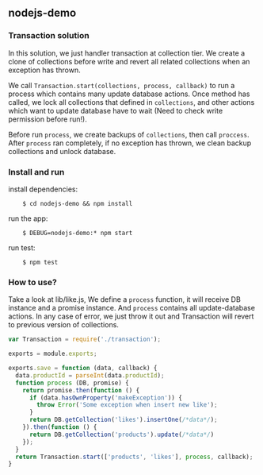 ## nodejs-demo

### Transaction solution
In this solution, we just handler transaction at collection tier. We create a clone of collections before write and
revert all related collections when an exception has thrown.


We call `Transaction.start(collections, process, callback)` to run a process which contains
many update database actions. Once method has called, we lock all collections that defined in `collections`, and other 
actions which want to update database have to wait (Need to check write permission before run!).

Before run `process`, we create backups of `collections`, then call `proccess`.
After `process` ran completely, if no exception has thrown, we clean backup collections and unlock database.


### Install and run
install dependencies:
```
    $ cd nodejs-demo && npm install
```

run the app:
```
    $ DEBUG=nodejs-demo:* npm start
```

run test:
```
    $ npm test
```


### How to use?
Take a look at lib/like.js, We define a `process` function, it will receive DB instance and a promise instance.
And `process` contains all update-database actions. In any case of error, we just throw it out and
Transaction will revert to previous version of collections.


```javascript
var Transaction = require('./transaction');

exports = module.exports;

exports.save = function (data, callback) {
  data.productId = parseInt(data.productId);
  function process (DB, promise) {
    return promise.then(function () {
      if (data.hasOwnProperty('makeException')) {
        throw Error('Some exception when insert new like');
      }
      return DB.getCollection('likes').insertOne(/*data*/);
    }).then(function () {
      return DB.getCollection('products').update(/*data*/)
    });
  }
  return Transaction.start(['products', 'likes'], process, callback);
}
```
